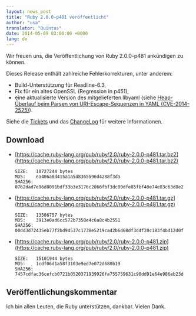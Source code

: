 ```yaml
---
layout: news_post
title: "Ruby 2.0.0-p481 veröffentlicht"
author: "usa"
translator: "Quintus"
date: 2014-05-09 03:00:00 +0000
lang: de
---
```


Wir freuen uns, die Veröffentlichung von Ruby 2.0.0-p481 ankündigen zu können.

Dieses Release enthält zahlreiche Fehlerkorrekturen, unter anderem:

* Build-Unterstützung für Readline-6.3,
* Fix für ein altes OpenSSL (Regression in p451),
* eine aktualisierte Version des mitgelieferten libyaml
  (siehe [Heap-Überlauf beim Parsen von URI-Escape-Sequenzen in YAML (CVE-2014-2525)](https://www.ruby-lang.org/de/news/2014/03/29/heap-overflow-in-yaml-uri-escape-parsing-cve-2014-2525/)).

Siehe die
[Tickets](https://bugs.ruby-lang.org/projects/ruby-200/issues?set_filter=1&amp;status_id=5)
und das
[ChangeLog](http://svn.ruby-lang.org/repos/ruby/tags/v2_0_0_481/ChangeLog)
für weitere Informationen.

## Download

* [https://cache.ruby-lang.org/pub/ruby/2.0/ruby-2.0.0-p481.tar.bz2](https://cache.ruby-lang.org/pub/ruby/2.0/ruby-2.0.0-p481.tar.bz2)

      SIZE:   10727244 bytes
      MD5:    ea406a8d415a1a5d8365596d4288f3da
      SHA256: 0762dad7e96d8091bdf33b3e3176c2066fbf3dc09dfe85fbf40e74e83c63d8e2

* [https://cache.ruby-lang.org/pub/ruby/2.0/ruby-2.0.0-p481.tar.gz](https://cache.ruby-lang.org/pub/ruby/2.0/ruby-2.0.0-p481.tar.gz)

      SIZE:   13586757 bytes
      MD5:    3913e0ad6cc572b7358e4c6a8c4b2551
      SHA256: 00dd3d72435eb77f2bd94537c1738e5219ca42b6d68df3d4f20c183f4bd12d0f

* [https://cache.ruby-lang.org/pub/ruby/2.0/ruby-2.0.0-p481.zip](https://cache.ruby-lang.org/pub/ruby/2.0/ruby-2.0.0-p481.zip)

      SIZE:   15101944 bytes
      MD5:    1cdf06d1a58f3103e9ed7e072d680b19
      SHA256: 7457cdfac36cefcb0721b0520371939926fa755759631c90dd91e64e986eb23d

## Veröffentlichungskommentar

Ich bin allen Leuten, die Ruby unterstützen, dankbar.
Vielen Dank.
